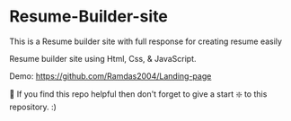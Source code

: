 # Resume-Builder-site
This is a Resume builder site with full response for creating resume easily 

Resume builder site using Html, Css, & JavaScript.

Demo: https://github.com/Ramdas2004/Landing-page

🙏 If you find this repo helpful then don't forget to give a start ❇️ to this repository. :)
